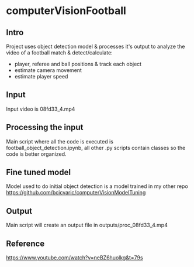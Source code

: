 # computerVisionFootball

## Intro
Project uses object detection model & processes it's output to analyze the video of a football match & detect/calculate:
* player, referee and ball positions & track each object
* estimate camera movement
* estimate player speed

## Input
Input video is 08fd33_4.mp4

## Processing the input
Main script where all the code is executed is football_object_detection.ipynb, all other .py scripts contain classes so the code is better organized.

## Fine tuned model
Model used to do initial object detection is a model trained in my other repo https://github.com/bcicvaric/computerVisionModelTuning

## Output
Main script will create an output file in outputs/proc_08fd33_4.mp4

## Reference
https://www.youtube.com/watch?v=neBZ6huolkg&t=79s

